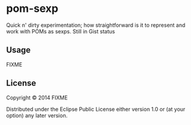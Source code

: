 # pom-sexp

Quick n' dirty experimentation; how straightforward is it to represent and work with POMs as sexps.  Still in Gist status

## Usage

FIXME

## License

Copyright © 2014 FIXME

Distributed under the Eclipse Public License either version 1.0 or (at
your option) any later version.
